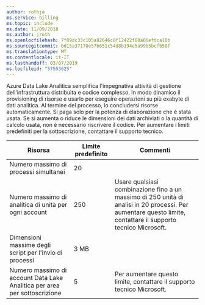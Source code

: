 ```yaml
---
author: rothja
ms.service: billing
ms.topic: include
ms.date: 11/09/2018
ms.author: jroth
ms.openlocfilehash: 7f89dc33c105a82646c8f12422f88a06efdca18b
ms.sourcegitcommit: bd15a37170e57b651c54d8b194e5a99b5bcfb58f
ms.translationtype: MT
ms.contentlocale: it-IT
ms.lasthandoff: 03/07/2019
ms.locfileid: "57553625"
---
```

Azure Data Lake Analitica semplifica l'impegnativa attività di gestione dell'infrastruttura distribuita e codice complesso. In modo dinamico il provisioning di risorse e usarlo per eseguire operazioni su più exabyte di dati analitica. Al termine del processo, lo concludersi risorse automaticamente. Si paga solo per la potenza di elaborazione che è stata usata. Se si aumenta o riduce le dimensioni dei dati archiviati o la quantità di calcolo usata, non è necessario riscrivere il codice. Per aumentare i limiti predefiniti per la sottoscrizione, contattare il supporto tecnico.

| **Risorsa** | **Limite predefinito** | **Commenti** |
| --- | --- | --- |
| Numero massimo di processi simultanei |20 | |
| Numero massimo di analitica di unità per ogni account |250 | Usare qualsiasi combinazione fino a un massimo di 250 unità di analisi in 20 processi. Per aumentare questo limite, contattare il supporto tecnico Microsoft. |
| Dimensioni massime degli script per l'invio di processi | 3 MB | |
| Numero massimo di account Data Lake Analitica per area per sottoscrizione | 5 | Per aumentare questo limite, contattare il supporto tecnico Microsoft. |
